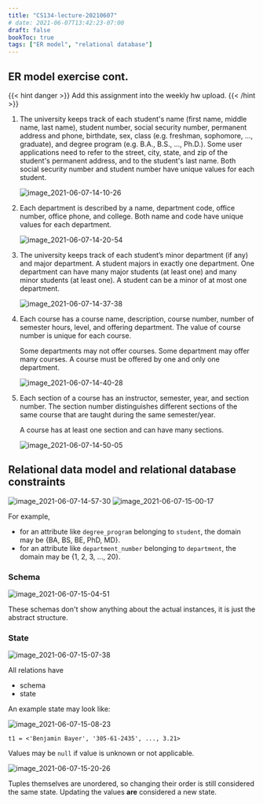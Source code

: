 ```yaml
---
title: "CS134-lecture-20210607"
# date: 2021-06-07T13:42:23-07:00
draft: false
bookToc: true
tags: ["ER model", "relational database"]
---
```


## ER model exercise cont.

{{< hint danger >}}
Add this assignment into the weekly hw upload.
{{< /hint >}}

1. The university keeps track of each student's name (first name, middle name, last name), student number, social security number, permanent address and phone, birthdate, sex, class (e.g. freshman, sophomore, ..., graduate), and degree program (e.g. B.A., B.S., ..., Ph.D.). Some user applications need to refer to the street, city, state, and zip of the student's permanent address, and to the student's last name. Both social security number and student number have unique values for each student.

    ![image_2021-06-07-14-10-26](/notes/image_2021-06-07-14-10-26.png)

2. Each department is described by a name, department code, office number, office phone, and college. Both name and code have unique values for each department.

    ![image_2021-06-07-14-20-54](/notes/image_2021-06-07-14-20-54.png)

3. The university keeps track of each student’s minor department (if any) and major department. A student majors in exactly one department. One department can have many major students (at least one) and many minor students (at least one).  A student can be a minor of at most one department. 

    ![image_2021-06-07-14-37-38](/notes/image_2021-06-07-14-37-38.png)

4.  Each course has a course name, description, course number, number of semester hours, level, and offering department. The value of course number is unique for each course.

    Some departments may not offer courses. Some department may offer many courses. A course must be offered by one and only one department. 

    ![image_2021-06-07-14-40-28](/notes/image_2021-06-07-14-40-28.png) 

5. Each section of a course has an instructor, semester, year, and section number. The section number distinguishes different sections of the same course that are taught during the same semester/year. 
   
    A course has at least one section and can have many sections.

    ![image_2021-06-07-14-50-05](/notes/image_2021-06-07-14-50-05.png)

## Relational data model and relational database constraints

![image_2021-06-07-14-57-30](/notes/image_2021-06-07-14-57-30.png)
![image_2021-06-07-15-00-17](/notes/image_2021-06-07-15-00-17.png)

For example,
- for an attribute like `degree_program` belonging to `student`, the domain may be {BA, BS, BE, PhD, MD}.
- for an attribute like `department_number` belonging to `department`, the domain may be {1, 2, 3, ..., 20}.

### Schema

![image_2021-06-07-15-04-51](/notes/image_2021-06-07-15-04-51.png)

These schemas don't show anything about the actual instances, it is just the abstract structure.

### State

![image_2021-06-07-15-07-38](/notes/image_2021-06-07-15-07-38.png)

All relations have
- schema
- state

An example state may look like: 

![image_2021-06-07-15-08-23](/notes/image_2021-06-07-15-08-23.png)

```
t1 = <'Benjamin Bayer', '305-61-2435', ..., 3.21>
```

Values may be `null` if value is unknown or not applicable.

![image_2021-06-07-15-20-26](/notes/image_2021-06-07-15-20-26.png)

Tuples themselves are unordered, so changing their order is still considered the same state.
Updating the values **are** considered a new state.

